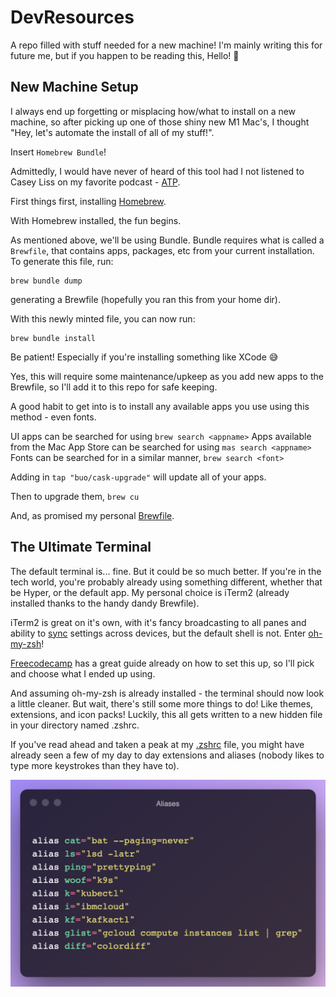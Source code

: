 # DevResources
A repo filled with stuff needed for a new machine! I'm mainly writing this for future me, but if you happen to be reading this, Hello! 👋

## New Machine Setup
I always end up forgetting or misplacing how/what to install on a new machine, so after picking up one of those shiny new M1 Mac's, I thought "Hey, let's automate the install of all of my stuff!".

Insert `Homebrew Bundle`!

Admittedly, I would have never of heard of this tool had I not listened to Casey Liss on my favorite podcast - [ATP](https://www.caseyliss.com/2019/10/8/brew-bundle).


First things first, installing [Homebrew](https://brew.sh).

With Homebrew installed, the fun begins.

As mentioned above, we'll be using Bundle. Bundle requires what is called a `Brewfile`, that contains apps, packages, etc from your current installation. 
To generate this file, run:

```
brew bundle dump
```

generating a Brewfile (hopefully you ran this from your home dir).

With this newly minted file, you can now run:

```
brew bundle install
```

Be patient! Especially if you're installing something like XCode 😅

Yes, this will require some maintenance/upkeep as you add new apps to the Brewfile, so I'll add it to this repo for safe keeping.

A good habit to get into is to install any available apps you use using this method - even fonts.

UI apps can be searched for using `brew search <appname>`
Apps available from the Mac App Store can be searched for using `mas search <appname>`
Fonts can be searched for in a similar manner, `brew search <font>`

Adding in `tap "buo/cask-upgrade"` will update all of your apps. 

Then to upgrade them, `brew cu`

And, as promised my personal [Brewfile](https://github.com/fcarran/DevResources/blob/main/Brewfile).

## The Ultimate Terminal

The default terminal is... fine. But it could be so much better. If you're in the tech world, you're probably already using something different, whether that be Hyper, or the default app. My personal choice is iTerm2 (already installed thanks to the handy dandy Brewfile).

iTerm2 is great on it's own, with it's fancy broadcasting to all panes and ability to [sync](https://shyr.io/blog/sync-iterm2-configs) settings across devices, but the default shell is not. Enter [oh-my-zsh](https://ohmyz.sh)! 

[Freecodecamp](https://www.freecodecamp.org/news/how-to-configure-your-macos-terminal-with-zsh-like-a-pro-c0ab3f3c1156/) has a great guide already on how to set this up, so I'll pick and choose what I ended up using.

And assuming oh-my-zsh is already installed - the terminal should now look a little cleaner. But wait, there's still some more things to do! Like themes, extensions, and icon packs! Luckily, this all gets written to a new hidden file in your directory named .zshrc.

If you've read ahead and taken a peak at my [.zshrc](https://github.com/fcarran/DevResources/blob/main/.zshrc) file, you might have already seen a few of my day to day extensions and aliases (nobody likes to type more keystrokes than they have to).

![aliases](https://github.com/fcarran/DevResources/blob/main/images/Aliases.png "aliases")
